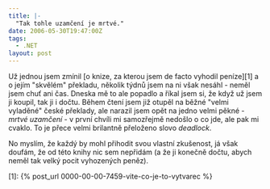 ```yaml
---
title: |-
  "Tak tohle uzamčení je mrtvé."
date: 2006-05-30T19:47:00Z
tags:
  - .NET
layout: post
---
```

Už jednou jsem zmínil [o knize, za kterou jsem de facto vyhodil peníze][1] a o jejím "skvělém" překladu, několik týdnů jsem na ni však nesáhl - neměl jsem chuť ani čas. Dneska mě to ale popadlo a říkal jsem si, že když už jsem ji koupil, tak ji i dočtu. Během čtení jsem již otupěl na běžné "velmi vyladěné" české překlady, ale narazil jsem opět na jedno velmi pěkné - _mrtvé uzamčení_ - v první chvíli mi samozřejmě nedošlo o co jde, ale pak mi cvaklo. To je přece velmi brilantně přeloženo slovo _deadlock_.

No myslím, že každý by mohl přihodit svou vlastní zkušenost, já však doufám, že od této knihy nic sem nepřidám (a že ji konečně dočtu, abych neměl tak velký pocit vyhozených peněz).

[1]: {% post_url 0000-00-00-7459-vite-co-je-to-vytvarec %}